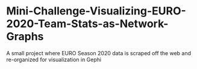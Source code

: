 # Mini-Challenge-Visualizing-EURO-2020-Team-Stats-as-Network-Graphs
A small project where EURO Season 2020 data is scraped off the web and re-organized for visualization in Gephi

